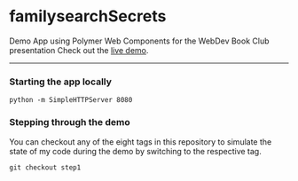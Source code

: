 # familysearchSecrets
Demo App using Polymer Web Components for the WebDev Book Club presentation
Check out the [live demo](http://huffn.github.io/familysearchSecrets//).

* * *

### Starting the app locally
```
python -m SimpleHTTPServer 8080
```
### Stepping through the demo
You can checkout any of the eight tags in this repository to simulate the state of my code during the demo by switching to the respective tag.
```
git checkout step1
```
